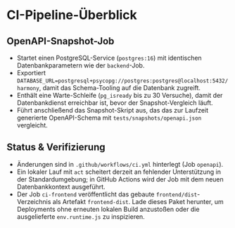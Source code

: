 # CI-Pipeline-Überblick

## OpenAPI-Snapshot-Job

- Startet einen PostgreSQL-Service (`postgres:16`) mit identischen Datenbankparametern wie der `backend`-Job.
- Exportiert `DATABASE_URL=postgresql+psycopg://postgres:postgres@localhost:5432/harmony`, damit das Schema-Tooling auf die Datenbank zugreift.
- Enthält eine Warte-Schleife (`pg_isready` bis zu 30 Versuche), damit der Datenbankdienst erreichbar ist, bevor der Snapshot-Vergleich läuft.
- Führt anschließend das Snapshot-Skript aus, das das zur Laufzeit generierte OpenAPI-Schema mit `tests/snapshots/openapi.json` vergleicht.

## Status & Verifizierung

- Änderungen sind in `.github/workflows/ci.yml` hinterlegt (Job `openapi`).
- Ein lokaler Lauf mit `act` scheitert derzeit an fehlender Unterstützung in der Standardumgebung; in GitHub Actions wird der Job mit dem neuen Datenbankkontext ausgeführt.
- Der Job `ci-frontend` veröffentlicht das gebaute `frontend/dist`-Verzeichnis als Artefakt `frontend-dist`. Lade dieses Paket herunter, um Deployments ohne erneuten lokalen Build anzustoßen oder die ausgelieferte `env.runtime.js` zu inspizieren.

